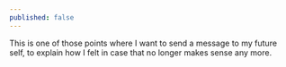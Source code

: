 ```yaml
---
published: false
---
```


This is one of those points where I want to send a message to my future self, to explain how I felt in case that no longer makes sense any more.
